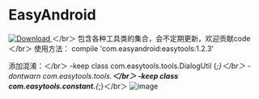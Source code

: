 # EasyAndroid
[ ![Download](https://api.bintray.com/packages/easyandroid/maven/easytools/images/download.svg) ](https://bintray.com/easyandroid/maven/easytools/_latestVersion)＜/br＞
包含各种工具类的集合，会不定期更新，欢迎贡献code＜/br＞
使用方法：
compile 'com.easyandroid:easytools:1.2.3'

添加混淆：＜/br＞
-keep class com.easytools.tools.DialogUtil {*;}＜/br＞
-dontwarn com.easytools.tools.**＜/br＞
-keep class com.easytools.constant.**{*;}＜/br＞
 ![image](https://github.com/gycold/EasyAndroid/raw/master/pictures/list.png)
